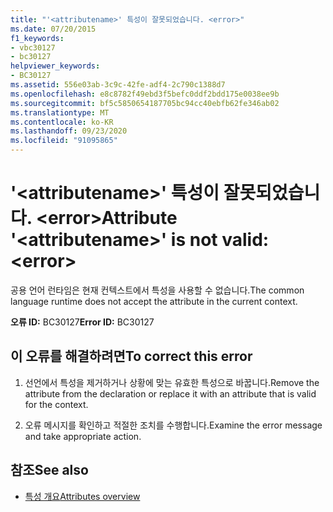 ```yaml
---
title: "'<attributename>' 특성이 잘못되었습니다. <error>"
ms.date: 07/20/2015
f1_keywords:
- vbc30127
- bc30127
helpviewer_keywords:
- BC30127
ms.assetid: 556e03ab-3c9c-42fe-adf4-2c790c1388d7
ms.openlocfilehash: e8c8782f49ebd3f5befc0ddf2bdd175e0038ee9b
ms.sourcegitcommit: bf5c5850654187705bc94cc40ebfb62fe346ab02
ms.translationtype: MT
ms.contentlocale: ko-KR
ms.lasthandoff: 09/23/2020
ms.locfileid: "91095865"
---
```

# <a name="attribute-attributename-is-not-valid-error"></a><span data-ttu-id="84de6-102">'\<attributename>' 특성이 잘못되었습니다. \<error></span><span class="sxs-lookup"><span data-stu-id="84de6-102">Attribute '\<attributename>' is not valid: \<error></span></span>

<span data-ttu-id="84de6-103">공용 언어 런타임은 현재 컨텍스트에서 특성을 사용할 수 없습니다.</span><span class="sxs-lookup"><span data-stu-id="84de6-103">The common language runtime does not accept the attribute in the current context.</span></span>  
  
 <span data-ttu-id="84de6-104">**오류 ID:** BC30127</span><span class="sxs-lookup"><span data-stu-id="84de6-104">**Error ID:** BC30127</span></span>  
  
## <a name="to-correct-this-error"></a><span data-ttu-id="84de6-105">이 오류를 해결하려면</span><span class="sxs-lookup"><span data-stu-id="84de6-105">To correct this error</span></span>  
  
1. <span data-ttu-id="84de6-106">선언에서 특성을 제거하거나 상황에 맞는 유효한 특성으로 바꿉니다.</span><span class="sxs-lookup"><span data-stu-id="84de6-106">Remove the attribute from the declaration or replace it with an attribute that is valid for the context.</span></span>  
  
2. <span data-ttu-id="84de6-107">오류 메시지를 확인하고 적절한 조치를 수행합니다.</span><span class="sxs-lookup"><span data-stu-id="84de6-107">Examine the error message and take appropriate action.</span></span>  
  
## <a name="see-also"></a><span data-ttu-id="84de6-108">참조</span><span class="sxs-lookup"><span data-stu-id="84de6-108">See also</span></span>

- [<span data-ttu-id="84de6-109">특성 개요</span><span class="sxs-lookup"><span data-stu-id="84de6-109">Attributes overview</span></span>](../programming-guide/concepts/attributes/index.md)
